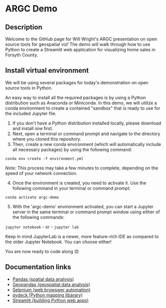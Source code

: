 # ARGC Demo

## Description

Welcome to the GitHub page for Will Wright's ARGC presentation on open source tools for geospatial viz! The demo will walk through how to use Python to create a Streamlit web application for visualizing home sales in Forsyth County.

## Install virtual environment

We will be using several packages for today's demonstration on open source tools in Python.

An easy way to install all the required packages is by using a Python distribution such as Anaconda or Miniconda. In this demo, we will utilize a conda environment to create a contained "sandbox" that is ready to use for the included Jupyter file.

1) If you don't have a Python distribution installed locally, please download and install one first.
2) Next, open a terminal or command prompt and navigate to the directory where you cloned this repository.
3) Then, create a new conda environment (which will automatically include all necessary packages) by using the following command:

`conda env create -f environment.yml`

<em>Note:</em> This process may take a few minutes to complete, depending on the speed of your network connection. 

4) Once the environment is created, you need to activate it. Use the following command in your terminal or command prompt:

`conda activate argc-demo`

5) With the 'argc-demo' environment activated, you can start a Jupyter server in the same terminal or command prompt window using either of the following commands:

`jupyter notebook` - or - `jupyter lab`

Keep in mind JupyterLab is a newer, more feature-rich IDE as compared to the older Jupyter Notebook. You can choose either!

You are now ready to code along 😍

## Documentation links
 - <a href="https://pandas.pydata.org/docs/index.html" target="_blank">Pandas (spatial data analysis)</a>
 - <a href="https://pandas.pydata.org/docs/index.html" target="_blank">Geopandas (geospatial data analysis)</a>
 - <a href="https://pandas.pydata.org/docs/index.html" target="_blank">Selenium (web browswer automation)</a>
 - <a href="https://pandas.pydata.org/docs/index.html" target="_blank">pydeck (Python mapping libarary)</a>
 - <a href="https://pandas.pydata.org/docs/index.html" target="_blank">Streamlit (building Python web apps)</a>
